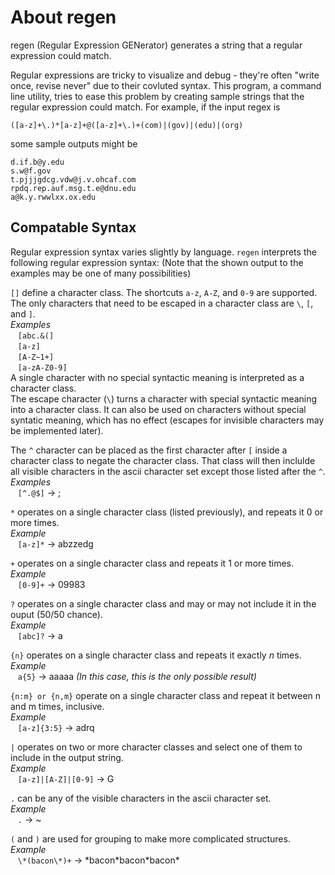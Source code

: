 # About regen
regen (Regular Expression GENerator) generates a string that a regular expression could match. 

Regular expressions are tricky to visualize and debug - they're often "write once, revise never" due to their covluted syntax.  This program, a command line utility, tries to ease this problem by creating sample strings that the regular expression could match. For example, if the input regex is 

`([a-z]+\.)*[a-z]+@([a-z]+\.)+(com)|(gov)|(edu)|(org)`

some sample outputs might be

```
d.if.b@y.edu
s.w@f.gov
t.pjjjgdcg.vdw@j.v.ohcaf.com
rpdq.rep.auf.msg.t.e@dnu.edu
a@k.y.rwwlxx.ox.edu
```

## Compatable Syntax
Regular expression syntax varies slightly by language.  `regen` interprets the following regular expression syntax:
(Note that the shown output to the examples may be one of many possibilities)

`[]` define a character class.  The shortcuts `a-z`, `A-Z`, and `0-9` are supported.  The only characters that need to be escaped in a character class are `\`, `[`, and `]`.<br>
_Examples_<br>
&nbsp;&nbsp;&nbsp;`[abc.&(]`<br>
&nbsp;&nbsp;&nbsp;`[a-z]`<br>
&nbsp;&nbsp;&nbsp;`[A-Z~1+]`<br>
&nbsp;&nbsp;&nbsp;`[a-zA-Z0-9]`<br>
A single character with no special syntactic meaning is interpreted as a character class.<br>
The escape character (`\`) turns a character with special syntactic meaning into a character class.  It can also be used on characters without special syntatic meaning, which has no effect (escapes for invisible characters may be implemented later).

The `^` character can be placed as the first character after `[` inside a character class to negate the character class.  That class will then inclulde all visible characters in the ascii character set except those listed after the `^`.<br>
_Examples_<br>
&nbsp;&nbsp;&nbsp;`[^.@$]` -> ;

`*` operates on a single character class (listed previously), and repeats it 0 or more times.<br>
_Example_<br>
&nbsp;&nbsp;&nbsp;`[a-z]*` -> abzzedg

`+` operates on a single character class and repeats it 1 or more times.<br>
_Example_<br>
&nbsp;&nbsp;&nbsp;`[0-9]+` -> 09983

`?` operates on a single character class and may or may not include it in the ouput (50/50 chance).<br>
_Example_<br>
&nbsp;&nbsp;&nbsp;`[abc]?` -> a

`{n}` operates on a single character class and repeats it exactly _n_ times.<br>
_Example_<br>
&nbsp;&nbsp;&nbsp;`a{5}` -> aaaaa _(In this case, this is the only possible result)_

`{n:m} or {n,m}` operate on a single character class and repeat it between n and m times, inclusive.<br>
_Example_<br>
&nbsp;&nbsp;&nbsp;`[a-z]{3:5}` -> adrq

`|` operates on two or more character classes and select one of them to include in the output string.<br>
_Example_<br>
&nbsp;&nbsp;&nbsp;`[a-z]|[A-Z]|[0-9]` -> G

`.` can be any of the visible characters in the ascii character set.<br>
_Example_<br>
&nbsp;&nbsp;&nbsp;`.` -> ~

`(` and `)` are used for grouping to make more complicated structures.<br>
_Example_<br>
&nbsp;&nbsp;&nbsp;`\*(bacon\*)+` -> \*bacon\*bacon\*bacon\*
